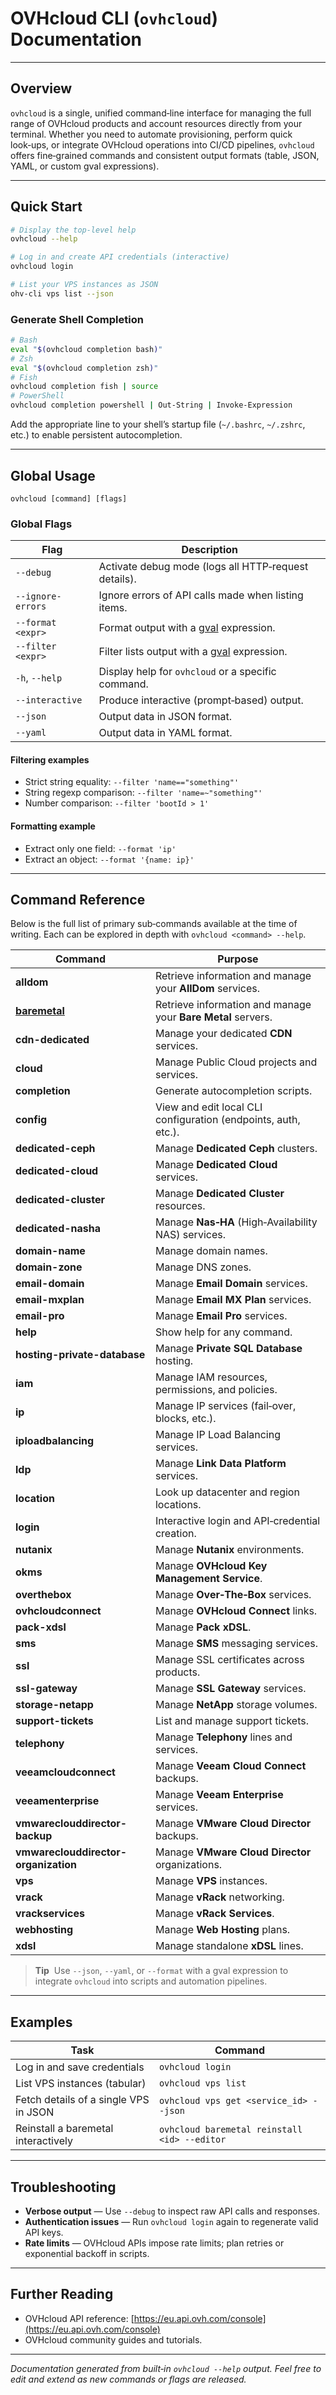# OVHcloud CLI (`ovhcloud`) Documentation

---

## Overview

`ovhcloud` is a single, unified command‑line interface for managing the full range of OVHcloud products and account resources directly from your terminal. Whether you need to automate provisioning, perform quick look‑ups, or integrate OVHcloud operations into CI/CD pipelines, `ovhcloud` offers fine‑grained commands and consistent output formats (table, JSON, YAML, or custom gval expressions).

---

## Quick Start

```bash
# Display the top‑level help
ovhcloud --help

# Log in and create API credentials (interactive)
ovhcloud login

# List your VPS instances as JSON
ohv-cli vps list --json
```

### Generate Shell Completion

```bash
# Bash
eval "$(ovhcloud completion bash)"
# Zsh
eval "$(ovhcloud completion zsh)"
# Fish
ovhcloud completion fish | source
# PowerShell
ovhcloud completion powershell | Out-String | Invoke-Expression
```

Add the appropriate line to your shell’s startup file (`~/.bashrc`, `~/.zshrc`, etc.) to enable persistent autocompletion.

---

## Global Usage

```text
ovhcloud [command] [flags]
```

### Global Flags

| Flag              | Description                                          |
| ----------------- | ---------------------------------------------------- |
| `--debug`         | Activate debug mode (logs all HTTP‑request details). |
| `--ignore-errors` | Ignore errors of API calls made when listing items.  |
| `--format <expr>` | Format output with a [gval] expression.              |
| `--filter <expr>` | Filter lists output with a [gval] expression.        |
| `-h`, `--help`    | Display help for `ovhcloud` or a specific command.    |
| `--interactive`   | Produce interactive (prompt‑based) output.           |
| `--json`          | Output data in JSON format.                          |
| `--yaml`          | Output data in YAML format.                          |

[gval]: https://github.com/PaesslerAG/gval

#### Filtering examples

- Strict string equality: `--filter 'name=="something"'`
- String regexp comparison: `--filter 'name=~"something"'`
- Number comparison: `--filter 'bootId > 1'`

#### Formatting example

- Extract only one field: `--format 'ip'`
- Extract an object: `--format '{name: ip}'`

---

## Command Reference

Below is the full list of primary sub‑commands available at the time of writing. Each can be explored in depth with `ovhcloud <command> --help`.

| Command                              | Purpose                                                        |
| ------------------------------------ | -------------------------------------------------------------- |
| **alldom**                           | Retrieve information and manage your **AllDom** services.      |
| [**baremetal**](baremetal.md)        | Retrieve information and manage your **Bare Metal** servers.   |
| **cdn-dedicated**                    | Manage your dedicated **CDN** services.                        |
| **cloud**                            | Manage Public Cloud projects and services.                     |
| **completion**                       | Generate autocompletion scripts.                               |
| **config**                           | View and edit local CLI configuration (endpoints, auth, etc.). |
| **dedicated-ceph**                   | Manage **Dedicated Ceph** clusters.                            |
| **dedicated-cloud**                  | Manage **Dedicated Cloud** services.                           |
| **dedicated-cluster**                | Manage **Dedicated Cluster** resources.                        |
| **dedicated-nasha**                  | Manage **Nas‑HA** (High‑Availability NAS) services.            |
| **domain-name**                      | Manage domain names.                                           |
| **domain-zone**                      | Manage DNS zones.                                              |
| **email-domain**                     | Manage **Email Domain** services.                              |
| **email-mxplan**                     | Manage **Email MX Plan** services.                             |
| **email-pro**                        | Manage **Email Pro** services.                                 |
| **help**                             | Show help for any command.                                     |
| **hosting-private-database**         | Manage **Private SQL Database** hosting.                       |
| **iam**                              | Manage IAM resources, permissions, and policies.               |
| **ip**                               | Manage IP services (fail‑over, blocks, etc.).                  |
| **iploadbalancing**                  | Manage IP Load Balancing services.                             |
| **ldp**                              | Manage **Link Data Platform** services.                        |
| **location**                         | Look up datacenter and region locations.                       |
| **login**                            | Interactive login and API‑credential creation.                 |
| **nutanix**                          | Manage **Nutanix** environments.                               |
| **okms**                             | Manage **OVHcloud Key Management Service**.                    |
| **overthebox**                       | Manage **Over‑The‑Box** services.                              |
| **ovhcloudconnect**                  | Manage **OVHcloud Connect** links.                             |
| **pack-xdsl**                        | Manage **Pack xDSL**.                                          |
| **sms**                              | Manage **SMS** messaging services.                             |
| **ssl**                              | Manage SSL certificates across products.                       |
| **ssl-gateway**                      | Manage **SSL Gateway** services.                               |
| **storage-netapp**                   | Manage **NetApp** storage volumes.                             |
| **support-tickets**                  | List and manage support tickets.                               |
| **telephony**                        | Manage **Telephony** lines and services.                       |
| **veeamcloudconnect**                | Manage **Veeam Cloud Connect** backups.                        |
| **veeamenterprise**                  | Manage **Veeam Enterprise** services.                          |
| **vmwareclouddirector-backup**       | Manage **VMware Cloud Director** backups.                      |
| **vmwareclouddirector-organization** | Manage **VMware Cloud Director** organizations.                |
| **vps**                              | Manage **VPS** instances.                                      |
| **vrack**                            | Manage **vRack** networking.                                   |
| **vrackservices**                    | Manage **vRack Services**.                                     |
| **webhosting**                       | Manage **Web Hosting** plans.                                  |
| **xdsl**                             | Manage standalone **xDSL** lines.                              |

> **Tip**  Use `--json`, `--yaml`, or `--format` with a gval expression to integrate `ovhcloud` into scripts and automation pipelines.

---

## Examples

| Task                                  | Command                                        |
| ------------------------------------- | ---------------------------------------------- |
| Log in and save credentials           | `ovhcloud login`                                |
| List VPS instances (tabular)          | `ovhcloud vps list`                             |
| Fetch details of a single VPS in JSON | `ovhcloud vps get <service_id> --json`          |
| Reinstall a baremetal interactively   | `ovhcloud baremetal reinstall <id> --editor`    |

---

## Troubleshooting

* **Verbose output** — Use `--debug` to inspect raw API calls and responses.
* **Authentication issues** — Run `ovhcloud login` again to regenerate valid API keys.
* **Rate limits** — OVHcloud APIs impose rate limits; plan retries or exponential backoff in scripts.

---

## Further Reading

* OVHcloud API reference: [https://eu.api.ovh.com/console](https://eu.api.ovh.com/console)
* OVHcloud community guides and tutorials.

---

*Documentation generated from built‑in `ovhcloud --help` output. Feel free to edit and extend as new commands or flags are released.*
